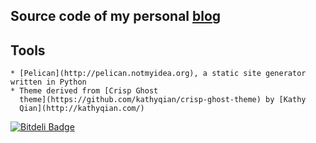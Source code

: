## Source code of my personal [blog](http://khuevu.github.io) 

## Tools

    * [Pelican](http://pelican.notmyidea.org), a static site generator written in Python
    * Theme derived from [Crisp Ghost
      theme](https://github.com/kathyqian/crisp-ghost-theme) by [Kathy
      Qian](http://kathyqian.com/)

[![Bitdeli Badge](https://d2weczhvl823v0.cloudfront.net/khuevu/khuevu.github.com/trend.png)](https://bitdeli.com/free "Bitdeli Badge")


